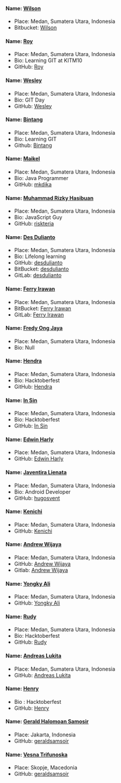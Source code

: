 #### Name: [Wilson](https://github.com/wilson-ng)
 - Place: Medan, Sumatera Utara, Indonesia
 - Bitbucket: [Wilson](https://github.com/wilson-ng)

#### Name: [Roy](https://github.com/roy)
 - Place: Medan, Sumatera Utara, Indonesia
 - Bio: Learning GIT at KITM10
 - GitHub: [Roy](https://github.com/roy)

 #### Name: [Wesley](https://github.com/willz-fortner)
 - Place: Medan, Sumatera Utara, Indonesia
 - Bio: GIT Day
 - GitHub: [Wesley](https://github.com/willz-fortner)

#### Name: [Bintang](https://github.com/bintangthunder)
 - Place: Medan, Sumatera Utara, Indonesia
 - Bio: Learning GIT
 - Github: [Bintang](https://github.com/bintangthunder)

#### Name: [Maikel](https://mkdika.com)
 - Place: Medan, Sumatera Utara, Indonesia
 - Bio: Java Programmer
 - GitHub: [mkdika](https://github.com/mkdika)

#### Name: [Muhammad Rizky Hasibuan](https://github.com/riskteria)
 - Place: Medan, Sumatera Utara, Indonesia
 - Bio: JavaScript Guy
 - GitHub: [riskteria](https://github.com/riskteria)

#### Name: [Des Dulianto](https://www.desdulianto.com)
 - Place: Medan, Sumatera Utara, Indonesia
 - Bio: Lifelong learning
 - GitHub: [desdulianto](https://github.com/desdulianto)
 - BitBucket: [desdulianto](https://bitbucket.org/desdulianto/)
 - GitLab: [desdulianto](https://gitlab.com/desdulianto)

#### Name: [Ferry Irawan](https://github.com/ferrwan)
 - Place: Medan, Sumatera Utara, Indonesia
 - BitBucket: [Ferry Irawan](https://bitbucket.org/ferrwan)
 - GitLab: [Ferry Irawan](https://gitlab.com/ferrwan)

#### Name: [Fredy Ong Jaya](https://github.com/FredyOngJaya)
 - Place: Medan, Sumatera Utara, Indonesia
 - Bio: Null

#### Name: [Hendra](https://github.com/Hendra-Huang)
 - Place: Medan, Sumatera Utara, Indonesia
 - Bio: Hacktoberfest
 - GitHub: [Hendra](https://github.com/Hendra-Huang)

#### Name: [In Sin](https://github.com/bagongkia)
 - Place: Medan, Sumatera Utara, Indonesia
 - Bio: Hacktoberfest
 - GitHub: [In Sin](https://github.com/bagongkia)

#### Name: [Edwin Harly](https://github.com/edwinharly)
 - Place: Medan, Sumatera Utara, Indonesia
 - GitHub: [Edwin Harly](https://github.com/edwinharly)

#### Name: [Javentira Lienata](https://github.com/hugosvent)
 - Place: Medan, Sumatera Utara, Indonesia
 - Bio: Android Developer
 - GitHub: [hugosvent](https://github.com/hugosvent)

#### Name: [Kenichi](https://github.com/PhantomX7)
 - Place: Medan, Sumatera Utara, Indonesia
 - GitHub: [Kenichi](https://github.com/PhantomX7)

#### Name: [Andrew Wijaya](https://github.com/andrewdudu)
 - Place: Medan, Sumatera Utara, Indonesia
 - GitHub: [Andrew Wijaya](https://github.com/andrewdudu)
 - Gitlab: [Andrew Wijaya](https://gitlab.com/andrewdudu)

#### Name: [Yongky Ali](https://github.com/yongkylie)
 - Place: Medan, Sumatera Utara, Indonesia
 - GitHub: [Yongky Ali](https://github.com/yongkylie)

#### Name: [Rudy](https://github.com/gh0sh)
- Place: Medan, Sumatera Utara, Indonesia
- Bio: Hacktoberfest
- GitHub: [Rudy](https://github.com/gh0sh)

#### Name: [Andreas Lukita](https://github.com/dreuia)
 - Place: Medan, Sumatera Utara, Indonesia
 - GitHub: [Andreas Lukita](https://github.com/dreuia)
 
#### Name: [Henry](https://github.com/Henry6612700)
 - Bio : Hacktoberfest
 - GitHub: [Henry](https://github.com/Henry6612700)

#### Name: [Gerald Halomoan Samosir](https://github.com/geraldsamosir)
 - Place: Jakarta, Indonesia
 - GitHub: [geraldsamsoir](https://github.com/geraldsamosir)
 
#### Name: [Vesna Trifunoska](https://github.com/VesnaTrifunoska)
 - Place: Skopje, Macedonia
 - GitHub: [geraldsamsoir](https://github.com/VesnaTrifunoska)